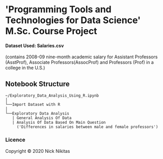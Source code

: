 # 'Programming Tools and Technologies for Data Science' M.Sc. Course Project

#### Dataset Used: Salaries.csv 
(contains 2008-09 nine-month academic salary for Assistant Professors (AsstProf), Associate Professors(AssocProf) and Professors (Prof) in a college in the U.S.)


## Notebook Structure
```
~/Exploratory_Data_Analysis_Using_R.ipynb
│
└──Import Dataset with R
│
└──Exploratory Data Analysis
   | General Analysis Of Data
   | Analysis Of Data Based On Main Question 
     ('Differences in salaries between male and female professors')
```

### Licence
Copyright © 2020 Nick Nikitas
